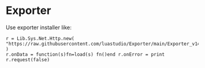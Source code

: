 # Exporter

Use exporter installer like:
```
r = Lib.Sys.Net.Http.new( "https://raw.githubusercontent.com/luastudio/Exporter/main/Exporter_v14_0_installer.lua" )
r.onData = function(s)fn=load(s) fn()end r.onError = print r.request(false)
```

